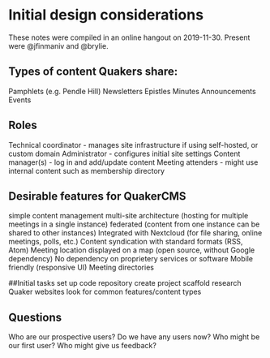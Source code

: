 # Initial design considerations
These notes were compiled in an online hangout on 2019-11-30. Present were @jfinmaniv and @brylie.

## Types of content Quakers share:
Pamphlets (e.g. Pendle Hill)
Newsletters
Epistles
Minutes
Announcements
Events

## Roles
Technical coordinator - manages site infrastructure if using self-hosted, or custom domain
Administrator - configures initial site settings
Content manager(s) - log in and add/update content
Meeting attenders - might use internal content such as membership directory

## Desirable features for QuakerCMS
simple content management
multi-site architecture (hosting for multiple meetings in a single instance)
federated (content from one instance can be shared to other instances)
Integrated with Nextcloud (for file sharing, online meetings, polls, etc.)
Content syndication with standard formats (RSS, Atom)
Meeting location displayed on a map (open source, without Google dependency)
No dependency on proprietery services or software
Mobile friendly (responsive UI)
Meeting directories

##Initial tasks
set up code repository
create project scaffold
research Quaker websites
look for common features/content types

## Questions
Who are our prospective users?
Do we have any users now?
Who might be our first user?
Who might give us feedback?
